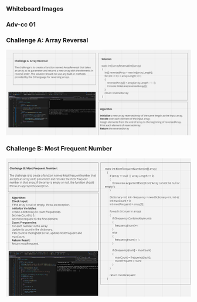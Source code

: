 ### Whiteboard Images

### Adv-cc 01

### Challenge A: Array Reversal
![Array Reversal Whiteboard](./Array-Reversal.png)

### Challenge B: Most Frequent Number
![Most Frequent Number Whiteboard](./Most-Frequesnt-Number.png)